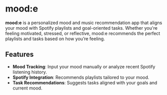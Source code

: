 # mood:e

**mood:e** is a personalized mood and music recommendation app that aligns your mood with Spotify playlists and goal-oriented tasks. Whether you're feeling motivated, stressed, or reflective, mood:e recommends the perfect playlists and tasks based on how you’re feeling.

## Features

- **Mood Tracking**: Input your mood manually or analyze recent Spotify listening history.
- **Spotify Integration**: Recommends playlists tailored to your mood.
- **Task Recommendations**: Suggests tasks aligned with your goals and current mood.

